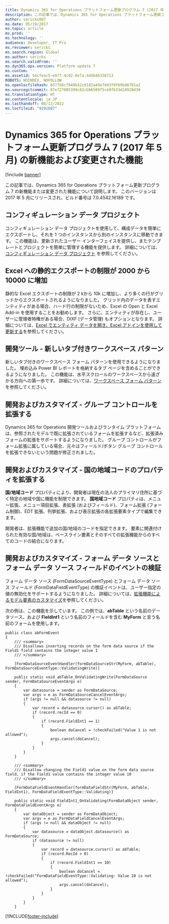 ```yaml
---
title: Dynamics 365 for Operations プラットフォーム更新プログラム 7 (2017 年 5 月) の新機能および変更された機能
description: この記事では、Dynamics 365 for Operations プラットフォーム更新プログラム 7 の新機能または変更された機能について説明します。 このバージョンは 2017 年 5 月にリリースされ、ビルド番号は 7.0.4542.16189 です。
author: sericks007
ms.date: 05/19/2017
ms.topic: article
ms.prod: ''
ms.technology: ''
audience: Developer, IT Pro
ms.reviewer: sericks
ms.search.region: Global
ms.author: sericks
ms.search.validFrom: ''
ms.dyn365.ops.version: Platform update 7
ms.custom: ''
ms.assetid: 54cfeac5-e977-4c02-8e7a-4ddb4b336713
ROBOTS: NOINDEX, NOFOLLOW
ms.openlocfilehash: b577e6cf949b42cd182a49e7d43f0f69bd8761a2
ms.sourcegitcommit: 87e727005399c82cbb6509f5ce9fb33d18928d30
ms.translationtype: HT
ms.contentlocale: ja-JP
ms.lasthandoff: 08/12/2022
ms.locfileid: "9291687"
---
```

# <a name="whats-new-or-changed-in-dynamics-365-for-operations-platform-update-7-may-2017"></a>Dynamics 365 for Operations プラットフォーム更新プログラム 7 (2017 年 5 月) の新機能および変更された機能

[!include [banner](../includes/banner.md)]

この記事では、Dynamics 365 for Operations プラットフォーム更新プログラム 7 の新機能または変更された機能について説明します。 このバージョンは 2017 年 5 月にリリースされ、ビルド番号は 7.0.4542.16189 です。

## <a name="configuration-data-projects"></a>コンフィギュレーション データ プロジェクト

コンフィギュレーション データ プロジェクトを使用して、構成データを簡単にエクスポートし、それを 1 つのインスタンスから別のインスタンスに移動できます。 この機能は、更新されたユーザー インターフェイスを提供し、またテンプレートとプロジェクトを簡単に管理する機能を提供します。 詳細については、[コンフィギュレーション データ プロジェクト](../../dev-itpro/data-entities/configuration-data-projects.md) を参照してください。

## <a name="static-export-to-excel-limit-increase-from-2k-to-10k"></a>Excel への静的エクスポートの制限が 2000 から10000 に増加

静的な Excel エクスポートの制限が 2 kから 10k に増加し、より多くの行がグリッドからエクスポートされるようになりました。 グリッド内のデータを表すエンティティがある場合、ハード行の制限がないため、Excel の Open と Excel Add-in を使用することをお勧めします。 さらに、エンティティが存在し、ユーザーに管理者特権がある場合、DIXF (データ管理) もオプションとなります。 詳細については、[Excel でエンティティ データを開き、Excel アドインを使用して更新する](../../dev-itpro/office-integration/use-excel-add-in.md)を参照してください。

## <a name="development-tooling--new-tabbed-workspace-pattern"></a>開発ツール - 新しいタブ付きワークスペース パターン

新しいタブ付きのワークスペース フォーム パターンを使用できるようになりました。 埋め込み Power BI レポートを格納するタブ ページを含めることができるようになりました。 この機能は、水平スクロールのワークスペースから遠ざかる方向への第一歩です。 詳細については、[ワークスペース フォーム パターン](../../dev-itpro/user-interface/workspace-form-pattern.md) を参照してください。

## <a name="development-and-customization--extending-a-group-control"></a>開発およびカスタマイズ - グループ コントロールを拡張する

Dynamics 365 for Operations 開発ツールおよびランタイム プラットフォームは、参照されたモデルで既に拡張されているフォームを拡張するなど、拡張済みフォームの拡張をサポートするようになりました。 グループ コントロールがフォーム拡張に属している場合、元々はフィールド/ボタン グループ コントロールを拡張できないという問題が修正されました。

## <a name="development-and-customization--extending-the-country-region-codes-property"></a>開発およびカスタマイズ - 国の地域コードのプロパティを拡張する

**国/地域コード** プロパティにより、開発者は現在の法人のプライマリ住所に基づく特定の地域や国に機能を制限できます。 **国地域コード** プロパティは、メニュー拡張、メニュー項目拡張、表拡張 (およびフィールド)、フォーム拡張 (フォーム制御)、EDT 拡張、列挙拡張、および表示拡張の各拡張要素タイプで編集できます。

開発者は、拡張機能で追加の国/地域のコードを指定できます。 要素に関連付けられた有効な国/地域は、ベースライン要素とそのすべての拡張機能からのすべてのコードの結合になります。

## <a name="development-and-customization--validating-events-on-form-data-sources-and-form-data-source-fields"></a>開発およびカスタマイズ - フォーム データ ソースとフォーム データ ソース フィールドのイベントの検証

フォーム データ ソース (FormDataSourceEventType) とフォーム データ ソース フィールド (FormDataFieldEventType) の検証イベントは、ユーザー指定の値の無効化をサポートするようになりました。 詳細については、[拡張機能によるモデル要素のカスタマイズ](../../dev-itpro/extensibility/customize-model-elements-extensions.md)を参照してください。

次の例は、この機能を示しています。 この例では、**abTable** という名前のデータソース、および **FieldInt1** という名前のフィールドを含む **MyForm** と言う名前のフォームを使用します。

```
public class abFormEvent
{
    /// <summary>
    /// Disallows inserting records on the form data source if the Field1 field contains the integer value 1
    /// </summary>

    [FormDataSourceEventHandler(formDataSourceStr(MyForm, abTable), FormDataSourceEventType::ValidatingWrite)]

    public static void abTable_OnValidatingWrite(FormDataSource sender, FormDataSourceEventArgs e)
    {
        var datasource = sender as FormDataSource;
        var args = e as FormDataSourceCancelEventArgs;
        if (args != null && datasource != null)
        {
            var record = datasource.cursor() as abTable;
            if (record.recId == 0)
            {
                if (record.FieldInt1 == 1)
                {
                    boolean doCancel = !checkFailed("Value 1 is not allowed");
                    args.cancel(doCancel);
                }
            }
        }
    }

    /// <summary>
    /// Disallow changing the Field1 value on the form data source field, if the Field1 value contains the integer value 10
    /// </summary>

    [FormDataFieldEventHandler(formDataFieldStr(MyForm, abTable, FieldInt1), FormDataFieldEventType::Validating)]

    public static void FieldInt1_OnValidating(FormDataObject sender, FormDataFieldEventArgs e)
    {
        var dataObject = sender as FormDataObject;
        var args = e as FormDataFieldCancelEventArgs;
        if (args != null && dataObject != null)
        {
            var datasource = dataObject.datasource() as FormDataSource;
            if (datasource != null)
            {
                var record = datasource.cursor() as abTable;
                if (record.RecId > 0)
                {
                    if (record.FieldInt1 == 10)
                    {
                        boolean doCancel = !checkFailed("FormDataFieldEventType::Validating: Value 10 is not allowed");
                        args.cancel(doCancel);
                    }
                }
            }
        }
    }
```


[!INCLUDE[footer-include](../../../includes/footer-banner.md)]
